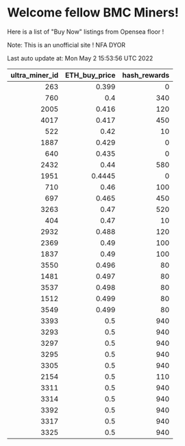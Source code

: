 # Welcome fellow BMC Miners!
Here is a list of "Buy Now" listings from Opensea floor !

Note: This is an unofficial site ! NFA DYOR


Last auto update at: Mon May  2 15:53:56 UTC 2022


|   ultra_miner_id |   ETH_buy_price |   hash_rewards |
|-----------------:|----------------:|---------------:|
|              263 |          0.399  |              0 |
|              760 |          0.4    |            340 |
|             2005 |          0.416  |            120 |
|             4017 |          0.417  |            450 |
|              522 |          0.42   |             10 |
|             1887 |          0.429  |              0 |
|              640 |          0.435  |              0 |
|             2432 |          0.44   |            580 |
|             1951 |          0.4445 |              0 |
|              710 |          0.46   |            100 |
|              697 |          0.465  |            450 |
|             3263 |          0.47   |            520 |
|              404 |          0.47   |             10 |
|             2932 |          0.488  |            120 |
|             2369 |          0.49   |            100 |
|             1837 |          0.49   |            100 |
|             3550 |          0.496  |             80 |
|             1481 |          0.497  |             80 |
|             3537 |          0.498  |             80 |
|             1512 |          0.499  |             80 |
|             3549 |          0.499  |             80 |
|             3393 |          0.5    |            940 |
|             3293 |          0.5    |            940 |
|             3297 |          0.5    |            940 |
|             3295 |          0.5    |            940 |
|             3305 |          0.5    |            940 |
|             2154 |          0.5    |            110 |
|             3311 |          0.5    |            940 |
|             3314 |          0.5    |            940 |
|             3392 |          0.5    |            940 |
|             3317 |          0.5    |            940 |
|             3325 |          0.5    |            940 |